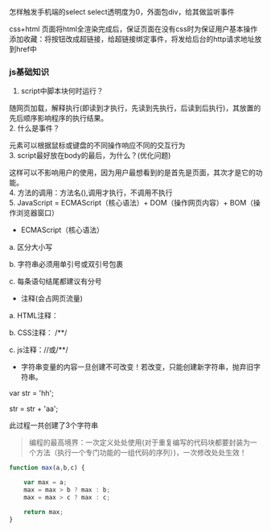 怎样触发手机端的select
select透明度为0，外面包div，给其做监听事件

css+html
页面将html全渲染完成后，保证页面在没有css时为保证用户基本操作
添加收藏：将按钮改成超链接，给超链接绑定事件，将发给后台的http请求地址放到href中

### js基础知识

1. script中脚本块何时运行？

随网页加载，解释执行(即读到才执行，先读到先执行，后读到后执行)，其放置的先后顺序影响程序的执行结果。  
2. 什么是事件？

元素可以根据鼠标或键盘的不同操作响应不同的交互行为  
3. script最好放在body的最后，为什么？(优化问题)

这样可以不影响用户的使用，因为用户最想看到的是首先是页面，其次才是它的功能。  
4. 方法的调用：方法名(),调用才执行，不调用不执行  
5. JavaScript = ECMAScript（核心语法）+ DOM（操作网页内容）+ BOM（操作浏览器窗口）

* ECMAScript（核心语法）

a. 区分大小写

b. 字符串必须用单引号或双引号包裹

c. 每条语句结尾都建议有分号

* 注释(会占网页流量)

a. HTML注释：<!---->

b. CSS注释： /**/

c. js注释：//或/**/

* 字符串变量的内容一旦创建不可改变！若改变，只能创建新字符串，抛弃旧字符串。

var str = 'hh';

str = str + 'aa';

此过程一共创建了3个字符串


> 编程的最高境界：一次定义处处使用(对于重复编写的代码块都要封装为一个方法（执行一个专门功能的一组代码的序列）)，一次修改处处生效！
```js
function max(a,b,c) {

	var max = a;
	max = max > b ? max : b;
	max = max > c ? max : c;

	return max;
}
```
